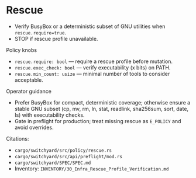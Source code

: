 # Rescue

- Verify BusyBox or a deterministic subset of GNU utilities when `rescue.require=true`.
- STOP if rescue profile unavailable.

Policy knobs
- `rescue.require: bool` — require a rescue profile before mutation.
- `rescue.exec_check: bool` — verify executability (x bits) on PATH.
- `rescue.min_count: usize` — minimal number of tools to consider acceptable.

Operator guidance
- Prefer BusyBox for compact, deterministic coverage; otherwise ensure a stable GNU subset (cp, mv, rm, ln, stat, readlink, sha256sum, sort, date, ls) with executability checks.
- Gate in preflight for production; treat missing rescue as `E_POLICY` and avoid overrides.

Citations:
- `cargo/switchyard/src/policy/rescue.rs`
- `cargo/switchyard/src/api/preflight/mod.rs`
- `cargo/switchyard/SPEC/SPEC.md`
- Inventory: `INVENTORY/30_Infra_Rescue_Profile_Verification.md`
